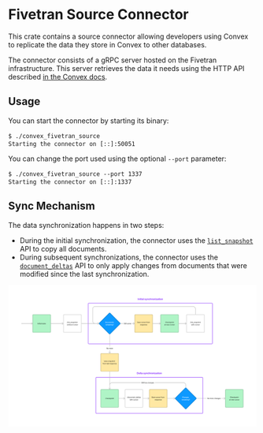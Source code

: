 # Fivetran Source Connector

This crate contains a source connector allowing developers using Convex to
replicate the data they store in Convex to other databases.

The connector consists of a gRPC server hosted on the Fivetran infrastructure.
This server retrieves the data it needs using the HTTP API described
[in the Convex docs](https://docs.convex.dev/http-api/).

## Usage

You can start the connector by starting its binary:

```
$ ./convex_fivetran_source
Starting the connector on [::]:50051
```

You can change the port used using the optional `--port` parameter:

```
$ ./convex_fivetran_source --port 1337
Starting the connector on [::]:1337
```

## Sync Mechanism

The data synchronization happens in two steps:

- During the initial synchronization, the connector uses the
  [`list_snapshot`](https://docs.convex.dev/http-api/#get-apilist_snapshot) API
  to copy all documents.
- During subsequent synchronizations, the connector uses the
  [`document_deltas`](https://docs.convex.dev/http-api/#get-apidocument_deltas)
  API to only apply changes from documents that were modified since the last
  synchronization.

![Flowchart showing the synchronization mechanism.](flow.png)
